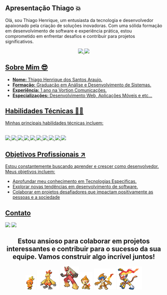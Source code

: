 ## <div > Apresentação Thiago 💥</div>

<a>Olá, sou Thiago Henrique, um entusiasta da tecnologia e desenvolvedor apaixonado pela criação de soluções inovadoras. Com uma sólida formação em desenvolvimento de software e experiência prática, estou comprometido em enfrentar desafios e contribuir para projetos significativos.</a>

<div align="center" style="display: inline_block">
  <a href="https://github.com/thiagohenrique23/thiagohenrique23">
  <img height="180em" src="https://github-readme-stats.vercel.app/api?username=thiagohenrique23&show_icons=true&theme=shades-of-purple"/>
  <img height="180em" src="https://github-readme-stats.vercel.app/api/top-langs/?username=thiagohenrique23&layout=compact&langs_count=7&theme=shades-of-purple"/>
</div>

## Sobre Mim 😎

- **Nome:** Thiago Henrique dos Santos Araujo.
- **Formação:** Graduação em Análise e Desenvolvimento de Sistemas.
- **Experiência:** 1 ano na Vortion Comunicações. 
- **Especializações:** Desenvolvimento Web, Aplicações Móveis e etc...

## Habilidades Técnicas 👩‍💻

Minhas principais habilidades técnicas incluem:
<div style="display: inline_block"><br>
  <img src="https://img.shields.io/badge/HTML-FAD000?style=for-the-badge&logo=html5&logoColor=black" />
  <img src="https://img.shields.io/badge/CSS-FAD000?style=for-the-badge&logo=css3&logoColor=black" />  
  <img src="https://img.shields.io/badge/JavaScript-FAD000?style=for-the-badge&logo=javascript&logoColor=black" />
  <img src="https://img.shields.io/badge/React-FAD000?style=for-the-badge&logo=react&logoColor=black" />  
  <img src="https://img.shields.io/badge/Node.js-FAD000?style=for-the-badge&logo=node.js&logoColor=black" />
  <img src="https://img.shields.io/badge/TypeScript-FAD000?style=for-the-badge&logo=typescript&logoColor=black" />
  <img src="https://img.shields.io/badge/MySQL-FAD000?style=for-the-badge&logo=mysql&logoColor=black" />
  <img src="https://img.shields.io/badge/Amazon_AWS-FAD000?style=for-the-badge&logo=amazon-aws&logoColor=black" />
  <img src="https://img.shields.io/badge/WordPress-FAD000?style=for-the-badge&logo=wordpress&logoColor=black" />
  <img src="https://img.shields.io/badge/Python-FAD000?style=for-the-badge&logo=python&logoColor=black" />
</div>
  
## Objetivos Profissionais ↗

Estou constantemente buscando aprender e crescer como desenvolvedor. Meus objetivos incluem:

- Aprofundar meu conhecimento em Tecnologias Específicas.
- Explorar novas tendências em desenvolvimento de software.
- Colaborar em projetos desafiadores que impactam positivamente as pessoas e a sociedade

## Contato

<div> 
  <a href="https://www.linkedin.com/in/thiago-henrique-a43858188/" target="_blank"><img src="https://img.shields.io/badge/-LinkedIn-%23FAD000?style=for-the-badge&logo=linkedin&logoColor=black" target="_blank"></a>
  <a href="https://www.instagram.com/th_king07/" target="_blank"><img src="https://img.shields.io/badge/-Instagram-%23FAD000?style=for-the-badge&logo=instagram&logoColor=black" target="_blank"></a>
</div>  

## <div align="center" >Estou ansioso para colaborar em projetos interessantes e contribuir para o sucesso da sua equipe. Vamos construir algo incrível juntos!

<div align="center">
  
  ![Torchic](https://raw.githubusercontent.com/PokeAPI/sprites/master/sprites/pokemon/versions/generation-v/black-white/animated/255.gif)
  ![Combusken](https://raw.githubusercontent.com/PokeAPI/sprites/master/sprites/pokemon/versions/generation-v/black-white/animated/256.gif)
  ![Blaziken](https://raw.githubusercontent.com/PokeAPI/sprites/master/sprites/pokemon/versions/generation-v/black-white/animated/257.gif)
  ![Chimchar](https://raw.githubusercontent.com/PokeAPI/sprites/master/sprites/pokemon/versions/generation-v/black-white/animated/390.gif)
  ![Monferno](https://raw.githubusercontent.com/PokeAPI/sprites/master/sprites/pokemon/versions/generation-v/black-white/animated/391.gif)
  ![Infernape](https://raw.githubusercontent.com/PokeAPI/sprites/master/sprites/pokemon/versions/generation-v/black-white/animated/392.gif)
  

</div> 
